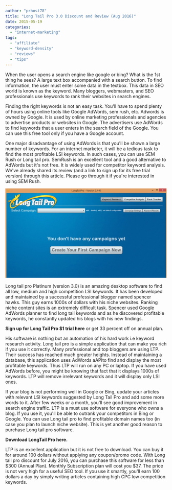 ```yaml
---
author: "prhost78"
title: "Long Tail Pro 3.0 Discount and Review (Aug 2016)"
date: 2015-05-19
categories: 
  - "internet-marketing"
tags: 
  - "affiliate"
  - "keyword-density"
  - "reviews"
  - "tips"
---
```


When the user opens a search engine like google or bing? What is the 1st thing he sees? A large text box accompanied with a search button. To find information, the user must enter some data in the textbox. This data in SEO world is known as the keyword. Many bloggers, webmasters, and SEO professionals use keywords to rank their websites in search engines.

Finding the right keywords is not an easy task. You'll have to spend plenty of hours using online tools like Google AdWords, sem rush, etc. Adwords is owned by Google. It is used by online marketing professionals and agencies to advertise products or websites in Google. The advertisers use AdWords to find keywords that a user enters in the search field of the Google. You can use this free tool only if you have a Google account.

One major disadvantage of using AdWords is that you'll be shown a large number of keywords. For an internet marketer, it will be a tedious task to find the most profitable LSI keywords. In such cases, you can use SEM Rush or Long tail pro. SemRush is an excellent tool and a good alternative to AdWords but it's not free. It is widely used for competitor keyword analysis. We've already shared its review (and a link to sign up for its free trial version) through this article. Please go through it if you're interested in using SEM Rush.

![Long Tail Pro review and download May June 2015](images/Long-Tail-Pro.jpg)

Long tail pro Platinum (version 3.0) is an amazing desktop software to find all low, medium and high competition LSI keywords. It has been developed and maintained by a successful professional blogger named spencer hawks. This guy earns 1000s of dollars with his niche websites. Ranking niche content sites is an extremely difficult task. Spencer used Google AdWords planner to find long tail keywords and as he discovered profitable keywords, he constantly updated his blogs with his new findings.

**Sign up for Long Tail Pro $1 trial here** or get 33 percent off on annual plan.

His software is nothing but an automation of his hard work i.e keyword research activity. Long tail pro is a simple application that can make you rich if you use it correctly. Many professional and top bloggers are using LTP. Their success has reached much greater heights. Instead of maintaining a database, this application uses AdWords aAPIto find and display the most profitable keywords. Thus LTP will run on any PC or laptop. If you have used AdWords before, you might be knowing that fact that it displays 1000s of keywords. LTP will remove irrelevant keywords and it will display only LSI ones.

If your blog is not performing well in Google or Bing, update your articles with relevant LSI keywords suggested by Long Tail Pro and add some more words to it. After few weeks or a month, you'll see good improvement in search engine traffic. LTP is a must use software for everyone who owns a blog. If you use it, you'll be able to outrank your competitors in Bing or Google. You can use Long tail pro to find profitable domain names too (in case you plan to launch niche website). This is yet another good reason to purchase Long tail pro software.

**Download LongTail Pro here.**

LTP is an excellent application but it is not free to download. You can buy it for around 100 dollars without applying any coupon/promo code. With Long tail pro discount for July 2016, you can purchase this software for less than $300 (Annual Plan). Monthly Subscription plan will cost you $37. The price is not very high for a useful SEO tool. If you use it smartly, you'll earn 100 dollars a day by simply writing articles containing high CPC low competition keywords.
